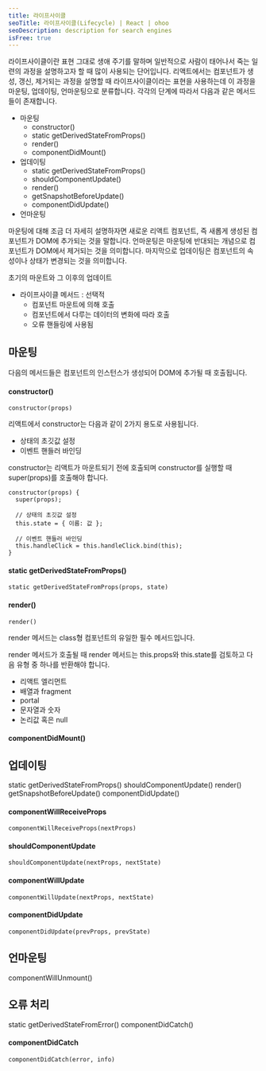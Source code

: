 ```yaml
---
title: 라이프사이클
seoTitle: 라이프사이클(Lifecycle) | React | ohoo
seoDescription: description for search engines
isFree: true
---
```



라이프사이클이란 표현 그대로 생애 주기를 말하며 일반적으로 사람이 태어나서 죽는 일련의 과정을 설명하고자 할 때 많이 사용되는 단어입니다. 리액트에서는 컴포넌트가 생성, 갱신, 제거되는 과정을 설명할 때 라이프사이클이라는 표현을 사용하는데 이 과정을 마운팅, 업데이팅, 언마운팅으로 분류합니다. 각각의 단계에 따라서 다음과 같은 메서드들이 존재합니다.

* 마운팅
  * constructor()
  * static getDerivedStateFromProps()
  * render()
  * componentDidMount()
* 업데이팅
  * static getDerivedStateFromProps()
  * shouldComponentUpdate()
  * render()
  * getSnapshotBeforeUpdate()
  * componentDidUpdate()
* 언마운팅

마운팅에 대해 조금 더 자세히 설명하자면 새로운 리액트 컴포넌트, 즉 새롭게 생성된 컴포넌트가 DOM에 추가되는 것을 말합니다. 언마운팅은 마운팅에 반대되는 개념으로 컴포넌트가 DOM에서 제거되는 것을 의미합니다. 마지막으로 업데이팅은 컴포넌트의 속성이나 상태가 변경되는 것을 의미합니다.


초기의 마운트와 그 이후의 업데이트

* 라이프사이클 메서드 : 선택적
  * 컴포넌트 마운트에 의해 호출
  * 컴포넌트에서 다루는 데이터의 변화에 따라 호출
  * 오류 핸들링에 사용됨
  
  
## 마운팅
다음의 메서드들은 컴포넌트의 인스턴스가 생성되어 DOM에 추가될 때 호출됩니다.

#### constructor()
```
constructor(props)
```

리액트에서 constructor는 다음과 같이 2가지 용도로 사용됩니다. 

* 상태의 초깃값 설정
* 이벤트 핸들러 바인딩

constructor는 리액트가 마운트되기 전에 호출되며 constructor를 실행할 때 super(props)를 호출해야 합니다.

```
constructor(props) {
  super(props);
  
  // 상태의 초깃값 설정
  this.state = { 이름: 값 };
  
  // 이벤트 핸들러 바인딩
  this.handleClick = this.handleClick.bind(this);
}
```

#### static getDerivedStateFromProps()
```
static getDerivedStateFromProps(props, state)
```



#### render()
```
render()
```

render 메서드는 class형 컴포넌트의 유일한 필수 메서드입니다.

render 메서드가 호출될 때 render 메서드는 this.props와 this.state를 검토하고 다음 유형 중 하나를 반환해야 합니다.

* 리액트 엘리먼트
* 배열과 fragment
* portal
* 문자열과 숫자
* 논리값 혹은 null

#### componentDidMount()


## 업데이팅


static getDerivedStateFromProps()
shouldComponentUpdate()
render()
getSnapshotBeforeUpdate()
componentDidUpdate()

#### componentWillReceiveProps
```
componentWillReceiveProps(nextProps)
```

#### shouldComponentUpdate
```
shouldComponentUpdate(nextProps, nextState)
```

#### componentWillUpdate
```
componentWillUpdate(nextProps, nextState)
```

#### componentDidUpdate
```
componentDidUpdate(prevProps, prevState)
```

## 언마운팅

componentWillUnmount()


## 오류 처리

static getDerivedStateFromError()
componentDidCatch()


#### componentDidCatch
```
componentDidCatch(error, info)
```







